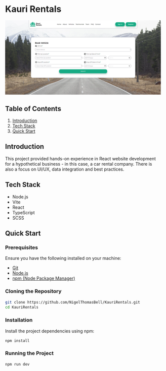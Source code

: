 # Kauri Rentals
![Kauri Rentals Project Image](/_readme_images/KauriRentals.png "Kauri Rentals Project Image")
## Table of Contents
1. [Introduction](#introduction)
2. [Tech Stack](#tech-stack)
3. [Quick Start](#quick-start)

## <a name="introduction">Introduction</a>
This project provided hands-on experience in React website development for a hypothetical business - in this case, a car rental company. There is also a focus on UI/UX, data integration and best practices.

## <a name="tech-stack">Tech Stack</a>
- Node.js
- Vite
- React
- TypeScript
- SCSS

## <a name="quick-start">Quick Start</a>
### Prerequisites
Ensure you have the following installed on your machine:
- [Git](https://git-scm.com/)
- [Node.js](https://nodejs.org/en)
- [npm (Node Package Manager)](https://www.npmjs.com/)

### Cloning the Repository
```bash
git clone https://github.com/NigelThomasBell/KauriRentals.git
cd KauriRentals
```

### Installation
Install the project dependencies using npm:
```bash
npm install
```

### Running the Project
```
npm run dev
```